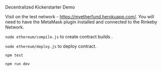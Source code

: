 Decentralized Kickerstarter Demo

Visit on the test network - https://myetherfund.herokuapp.com/. You will need to have the MetaMask plugin installed and connected to the Rinkeby Network.

`node ethereum/compile.js` to create contract builds .

`node ethereum/deploy.js` to deploy contract.

`npm test`

`npm run dev`
